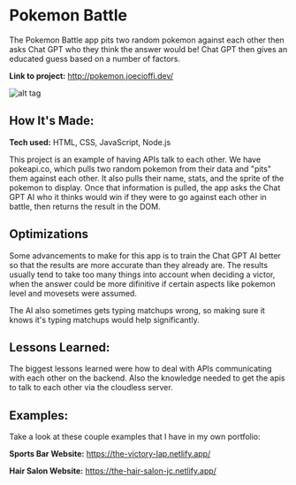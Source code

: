 # Pokemon Battle
The Pokemon Battle app pits two random pokemon against each other then asks Chat GPT who they think the answer would be! Chat GPT then gives an educated guess based on a number of factors.

**Link to project:** http://pokemon.joecioffi.dev/

![alt tag](https://ibb.co/Qppk5Ck)

## How It's Made:

**Tech used:** HTML, CSS, JavaScript, Node.js

This project is an example of having APIs talk to each other. We have pokeapi.co, which pulls two random pokemon from their data and "pits" them against each other. It also pulls their name, stats, and the sprite of the pokemon to display. Once that information is pulled, the app asks the Chat GPT AI who it thinks would win if they were to go against each other in battle, then returns the result in the DOM.

## Optimizations

Some advancements to make for this app is to train the Chat GPT AI better so that the results are more accurate than they already are. The results usually tend to take too many things into account when deciding a victor, when the answer could be more difinitive if certain aspects like pokemon level and movesets were assumed. 

The AI also sometimes gets typing matchups wrong, so making sure it knows it's typing matchups would help significantly.

## Lessons Learned:

The biggest lessons learned were how to deal with APIs communicating with each other on the backend. Also the knowledge needed to get the apis to talk to each other via the cloudless server. 

## Examples:
Take a look at these couple examples that I have in my own portfolio:

**Sports Bar Website:** https://the-victory-lap.netlify.app/

**Hair Salon Website:** https://the-hair-salon-jc.netlify.app/
